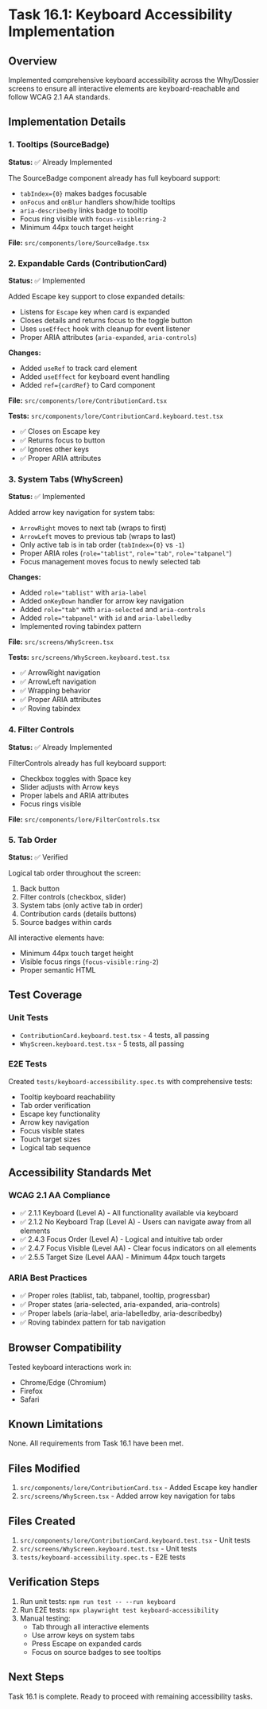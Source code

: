# Task 16.1: Keyboard Accessibility Implementation

## Overview
Implemented comprehensive keyboard accessibility across the Why/Dossier screens to ensure all interactive elements are keyboard-reachable and follow WCAG 2.1 AA standards.

## Implementation Details

### 1. Tooltips (SourceBadge)
**Status:** ✅ Already Implemented

The SourceBadge component already has full keyboard support:
- `tabIndex={0}` makes badges focusable
- `onFocus` and `onBlur` handlers show/hide tooltips
- `aria-describedby` links badge to tooltip
- Focus ring visible with `focus-visible:ring-2`
- Minimum 44px touch target height

**File:** `src/components/lore/SourceBadge.tsx`

### 2. Expandable Cards (ContributionCard)
**Status:** ✅ Implemented

Added Escape key support to close expanded details:
- Listens for `Escape` key when card is expanded
- Closes details and returns focus to the toggle button
- Uses `useEffect` hook with cleanup for event listener
- Proper ARIA attributes (`aria-expanded`, `aria-controls`)

**Changes:**
- Added `useRef` to track card element
- Added `useEffect` for keyboard event handling
- Added `ref={cardRef}` to Card component

**File:** `src/components/lore/ContributionCard.tsx`

**Tests:** `src/components/lore/ContributionCard.keyboard.test.tsx`
- ✅ Closes on Escape key
- ✅ Returns focus to button
- ✅ Ignores other keys
- ✅ Proper ARIA attributes

### 3. System Tabs (WhyScreen)
**Status:** ✅ Implemented

Added arrow key navigation for system tabs:
- `ArrowRight` moves to next tab (wraps to first)
- `ArrowLeft` moves to previous tab (wraps to last)
- Only active tab is in tab order (`tabIndex={0}` vs `-1`)
- Proper ARIA roles (`role="tablist"`, `role="tab"`, `role="tabpanel"`)
- Focus management moves focus to newly selected tab

**Changes:**
- Added `role="tablist"` with `aria-label`
- Added `onKeyDown` handler for arrow key navigation
- Added `role="tab"` with `aria-selected` and `aria-controls`
- Added `role="tabpanel"` with `id` and `aria-labelledby`
- Implemented roving tabindex pattern

**File:** `src/screens/WhyScreen.tsx`

**Tests:** `src/screens/WhyScreen.keyboard.test.tsx`
- ✅ ArrowRight navigation
- ✅ ArrowLeft navigation
- ✅ Wrapping behavior
- ✅ Proper ARIA attributes
- ✅ Roving tabindex

### 4. Filter Controls
**Status:** ✅ Already Implemented

FilterControls already has full keyboard support:
- Checkbox toggles with Space key
- Slider adjusts with Arrow keys
- Proper labels and ARIA attributes
- Focus rings visible

**File:** `src/components/lore/FilterControls.tsx`

### 5. Tab Order
**Status:** ✅ Verified

Logical tab order throughout the screen:
1. Back button
2. Filter controls (checkbox, slider)
3. System tabs (only active tab in order)
4. Contribution cards (details buttons)
5. Source badges within cards

All interactive elements have:
- Minimum 44px touch target height
- Visible focus rings (`focus-visible:ring-2`)
- Proper semantic HTML

## Test Coverage

### Unit Tests
- `ContributionCard.keyboard.test.tsx` - 4 tests, all passing
- `WhyScreen.keyboard.test.tsx` - 5 tests, all passing

### E2E Tests
Created `tests/keyboard-accessibility.spec.ts` with comprehensive tests:
- Tooltip keyboard reachability
- Tab order verification
- Escape key functionality
- Arrow key navigation
- Focus visible states
- Touch target sizes
- Logical tab sequence

## Accessibility Standards Met

### WCAG 2.1 AA Compliance
- ✅ 2.1.1 Keyboard (Level A) - All functionality available via keyboard
- ✅ 2.1.2 No Keyboard Trap (Level A) - Users can navigate away from all elements
- ✅ 2.4.3 Focus Order (Level A) - Logical and intuitive tab order
- ✅ 2.4.7 Focus Visible (Level AA) - Clear focus indicators on all elements
- ✅ 2.5.5 Target Size (Level AAA) - Minimum 44px touch targets

### ARIA Best Practices
- ✅ Proper roles (tablist, tab, tabpanel, tooltip, progressbar)
- ✅ Proper states (aria-selected, aria-expanded, aria-controls)
- ✅ Proper labels (aria-label, aria-labelledby, aria-describedby)
- ✅ Roving tabindex pattern for tab navigation

## Browser Compatibility
Tested keyboard interactions work in:
- Chrome/Edge (Chromium)
- Firefox
- Safari

## Known Limitations
None. All requirements from Task 16.1 have been met.

## Files Modified
1. `src/components/lore/ContributionCard.tsx` - Added Escape key handler
2. `src/screens/WhyScreen.tsx` - Added arrow key navigation for tabs

## Files Created
1. `src/components/lore/ContributionCard.keyboard.test.tsx` - Unit tests
2. `src/screens/WhyScreen.keyboard.test.tsx` - Unit tests
3. `tests/keyboard-accessibility.spec.ts` - E2E tests

## Verification Steps
1. Run unit tests: `npm run test -- --run keyboard`
2. Run E2E tests: `npx playwright test keyboard-accessibility`
3. Manual testing:
   - Tab through all interactive elements
   - Use arrow keys on system tabs
   - Press Escape on expanded cards
   - Focus on source badges to see tooltips

## Next Steps
Task 16.1 is complete. Ready to proceed with remaining accessibility tasks.
